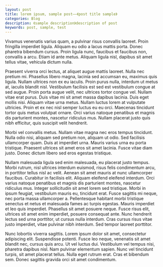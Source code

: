 ```yaml
---
layout: post
title: lorem ipsum, sample post——《post title sample》
categories: Blog
description: 《sample description》description of post
keywords: post, sample, test
---
```

Vivamus venenatis varius quam, a pulvinar risus convallis laoreet. Proin fringilla imperdiet ligula. Aliquam eu odio a lacus mattis porta. Donec pharetra bibendum cursus. Proin ligula nunc, faucibus et faucibus non, convallis a arcu. Etiam id ante metus. Aliquam ligula nisl, dapibus sit amet tellus vitae, vehicula dictum nulla.

Praesent viverra orci lectus, at aliquet augue mattis laoreet. Nulla nec pretium mi. Phasellus libero magna, lacinia sed accumsan eu, maximus quis ligula. Nullam ultrices non ex eu iaculis. Proin purus nulla, interdum ut metus at, iaculis blandit nisl. Vestibulum facilisis est sed est vestibulum congue at sed augue. Proin porta augue velit, nec ultrices tortor congue vel. Nullam vitae erat purus. Duis vitae mi sit amet massa dapibus lacinia. Duis eget mollis nisi. Aliquam vitae urna metus. Nullam luctus lorem at vulputate ultricies. Proin et ex nec nisl semper luctus eu eu orci. Maecenas tincidunt tortor quis metus volutpat ornare. Orci varius natoque penatibus et magnis dis parturient montes, nascetur ridiculus mus. Nullam placerat justo quis nibh efficitur, quis suscipit velit hendrerit.

Morbi vel convallis metus. Nullam vitae magna nec eros tempus tincidunt. Nulla odio nisi, aliquam sed pretium non, aliquam ut odio. Sed facilisis ullamcorper quam. Duis at imperdiet urna. Mauris varius urna eu porta tristique. Praesent ultrices sit amet eros sit amet lacinia. Fusce vitae diam justo. Donec dictum libero sed eros egestas tristique.

Nullam malesuada ligula sed enim malesuada, eu placerat justo tempus. Morbi rutrum, nisl ultrices interdum euismod, risus felis condimentum arcu, in porttitor tellus nisl ac velit. Aenean sit amet mauris at nunc ullamcorper faucibus. Curabitur in facilisis elit. Aliquam eleifend eleifend interdum. Orci varius natoque penatibus et magnis dis parturient montes, nascetur ridiculus mus. Integer sollicitudin sit amet lorem sed tristique. Morbi in ipsum feugiat, vestibulum mauris eu, tincidunt erat. Fusce sagittis mi neque, nec porta massa ullamcorper a. Pellentesque habitant morbi tristique senectus et netus et malesuada fames ac turpis egestas. Mauris imperdiet et leo quis imperdiet. Phasellus sit amet posuere neque. Fusce risus elit, ultrices sit amet enim imperdiet, posuere consequat ante. Nunc hendrerit lectus sed urna porttitor, ut cursus nulla interdum. Cras cursus risus vitae justo imperdiet, vitae pulvinar nibh interdum. Sed tempor laoreet porttitor.

Nunc lobortis viverra sagittis. Lorem ipsum dolor sit amet, consectetur adipiscing elit. Suspendisse potenti. Fusce leo neque, venenatis sit amet blandit nec, cursus quis arcu. Ut vel luctus dui. Vestibulum vel tempus nisi, pharetra dapibus nisl. Nam pulvinar elementum sapien. Nunc vel tincidunt turpis, sit amet placerat tellus. Nulla eget rutrum erat. Cras et bibendum sem. Donec sagittis gravida orci sit amet condimentum.
